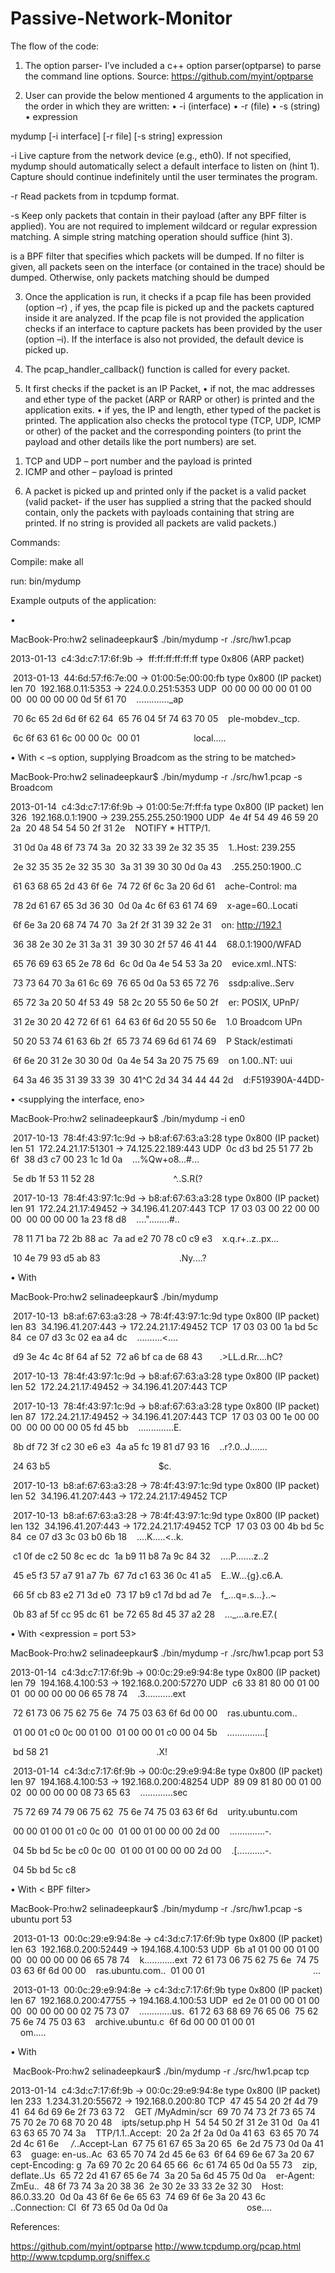 # Passive-Network-Monitor
The flow of the code:

1)	The option parser- I’ve included a c++ option parser(optparse) to parse the command line options.
Source: https://github.com/myint/optparse 

2)	User can provide the below mentioned 4 arguments to the application in the order in which they are written:
•	-i (interface)
•	-r (file)
•	-s (string)
•	expression

mydump [-i interface] [-r file] [-s string] expression

-i  Live capture from the network device <interface> (e.g., eth0). If not
    specified, mydump should automatically select a default interface to
    listen on (hint 1). Capture should continue indefinitely until the user
    terminates the program.

-r Read packets from <file> in tcpdump format.

-s Keep only packets that contain <string> in their payload (after any BPF
    filter is applied). You are not required to implement wildcard or regular
    expression matching. A simple string matching operation should suffice
    (hint 3).

<expression> is a BPF filter that specifies which packets will be dumped. If
no filter is given, all packets seen on the interface (or contained in the
trace) should be dumped. Otherwise, only packets matching <expression> should
be dumped

3)	Once the application is run, it checks if a pcap file has been provided (option –r) , if yes, the pcap file is picked up and the packets captured inside it are analyzed. If the pcap file is not provided the application checks if an interface to capture packets has been provided by the user (option –i).
If the interface is also not provided, the default device is picked up.

4)	The pcap_handler_callback() function is called for every packet.

5)	It first checks if the packet is an IP Packet,
•	if not, the mac addresses and ether type of the packet (ARP or RARP or other) is printed and the application exits.
•	if yes, the IP and length, ether typed of the packet is printed. The application also checks the protocol type (TCP, UDP, ICMP or other) of the packet and the corresponding pointers (to print the payload and other details like the port numbers) are set.
1.	TCP and UDP – port number and the payload is printed
2.	ICMP and other – payload is printed
6)	A packet is picked up and printed only if the packet is a valid packet (valid packet- if the user has supplied a string that the packed should contain, only the packets with payloads containing that string are printed. If no string is provided all packets are valid packets.)   



Commands:

Compile: make all

run: bin/mydump

Example outputs of the application:

•	<supplying a pcap file to the application>

MacBook-Pro:hw2 selinadeepkaur$ ./bin/mydump -r ./src/hw1.pcap

 2013-01-13
 c4:3d:c7:17:6f:9b ->  ff:ff:ff:ff:ff:ff type 0x806 (ARP packet)

 2013-01-13
 44:6d:57:f6:7e:00 -> 01:00:5e:00:00:fb type 0x800 (IP packet) len 70
 192.168.0.11:5353 -> 224.0.0.251:5353 UDP
 00 00 00 00 00 01 00 00  00 00 00 00 0d 5f 61 70    ............._ap

 70 6c 65 2d 6d 6f 62 64  65 76 04 5f 74 63 70 05    ple-mobdev._tcp.

 6c 6f 63 61 6c 00 00 0c  00 01                      local.....

•	With < –s option, supplying Broadcom as the string to be matched>

MacBook-Pro:hw2 selinadeepkaur$ ./bin/mydump -r ./src/hw1.pcap -s Broadcom
 
 2013-01-14
 c4:3d:c7:17:6f:9b -> 01:00:5e:7f:ff:fa type 0x800 (IP packet) len 326
 192.168.0.1:1900 -> 239.255.255.250:1900 UDP
 4e 4f 54 49 46 59 20 2a  20 48 54 54 50 2f 31 2e    NOTIFY * HTTP/1.

 31 0d 0a 48 6f 73 74 3a  20 32 33 39 2e 32 35 35    1..Host: 239.255

 2e 32 35 35 2e 32 35 30  3a 31 39 30 30 0d 0a 43    .255.250:1900..C

 61 63 68 65 2d 43 6f 6e  74 72 6f 6c 3a 20 6d 61    ache-Control: ma

 78 2d 61 67 65 3d 36 30  0d 0a 4c 6f 63 61 74 69    x-age=60..Locati

 6f 6e 3a 20 68 74 74 70  3a 2f 2f 31 39 32 2e 31    on: http://192.1

 36 38 2e 30 2e 31 3a 31  39 30 30 2f 57 46 41 44    68.0.1:1900/WFAD

 65 76 69 63 65 2e 78 6d  6c 0d 0a 4e 54 53 3a 20    evice.xml..NTS: 

 73 73 64 70 3a 61 6c 69  76 65 0d 0a 53 65 72 76    ssdp:alive..Serv

 65 72 3a 20 50 4f 53 49  58 2c 20 55 50 6e 50 2f    er: POSIX, UPnP/

 31 2e 30 20 42 72 6f 61  64 63 6f 6d 20 55 50 6e    1.0 Broadcom UPn

 50 20 53 74 61 63 6b 2f  65 73 74 69 6d 61 74 69    P Stack/estimati

 6f 6e 20 31 2e 30 30 0d  0a 4e 54 3a 20 75 75 69    on 1.00..NT: uui

 64 3a 46 35 31 39 33 39  30 41^C 2d 34 34 44 44 2d    d:F519390A-44DD-

•	<supplying the interface, eno>

MacBook-Pro:hw2 selinadeepkaur$ ./bin/mydump -i en0

 2017-10-13
 78:4f:43:97:1c:9d -> b8:af:67:63:a3:28 type 0x800 (IP packet) len 51
 172.24.21.17:51301 -> 74.125.22.189:443 UDP
 0c d3 bd 25 51 77 2b 6f  38 d3 c7 00 23 1c 1d 0a    ...%Qw+o8...#...

 5e db 1f 53 11 52 28                                ^..S.R(?


 2017-10-13
 78:4f:43:97:1c:9d -> b8:af:67:63:a3:28 type 0x800 (IP packet) len 91
 172.24.21.17:49452 -> 34.196.41.207:443 TCP
 17 03 03 00 22 00 00 00  00 00 00 00 1a 23 f8 d8    ...."........#..

 78 11 71 ba 72 2b 88 ac  7a ad e2 70 78 c0 c9 e3    x.q.r+..z..px...

 10 4e 79 93 d5 ab 83                                .Ny....?

•	With <default interface>

MacBook-Pro:hw2 selinadeepkaur$ ./bin/mydump 

 2017-10-13
 b8:af:67:63:a3:28 -> 78:4f:43:97:1c:9d type 0x800 (IP packet) len 83
 34.196.41.207:443 -> 172.24.21.17:49452 TCP
 17 03 03 00 1a bd 5c 84  ce 07 d3 3c 02 ea a4 dc    ......\....<....

 d9 3e 4c 4c 8f 64 af 52  72 a6 bf ca de 68 43       .>LL.d.Rr....hC?


 2017-10-13
 78:4f:43:97:1c:9d -> b8:af:67:63:a3:28 type 0x800 (IP packet) len 52
 172.24.21.17:49452 -> 34.196.41.207:443 TCP

 2017-10-13
 78:4f:43:97:1c:9d -> b8:af:67:63:a3:28 type 0x800 (IP packet) len 87
 172.24.21.17:49452 -> 34.196.41.207:443 TCP
 17 03 03 00 1e 00 00 00  00 00 00 00 05 fd 45 bb    ..............E.

 8b df 72 3f c2 30 e6 e3  4a a5 fc 19 81 d7 93 16    ..r?.0..J.......

 24 63 b5                                            $c.


 2017-10-13
 b8:af:67:63:a3:28 -> 78:4f:43:97:1c:9d type 0x800 (IP packet) len 52
 34.196.41.207:443 -> 172.24.21.17:49452 TCP

 2017-10-13
 b8:af:67:63:a3:28 -> 78:4f:43:97:1c:9d type 0x800 (IP packet) len 132
 34.196.41.207:443 -> 172.24.21.17:49452 TCP
 17 03 03 00 4b bd 5c 84  ce 07 d3 3c 03 b0 6b 18    ....K.\....<..k.

 c1 0f de c2 50 8c ec dc  1a b9 11 b8 7a 9c 84 32    ....P.......z..2

 45 e5 f3 57 a7 91 a7 7b  67 7d c1 63 36 0c 41 a5    E..W...{g}.c6.A.

 66 5f cb 83 e2 71 3d e0  73 17 b9 c1 7d bd ad 7e    f_...q=.s...}..~

 0b 83 af 5f cc 95 dc 61  be 72 65 8d 45 37 a2 28    ..._...a.re.E7.(

•	With <expression = port 53>

MacBook-Pro:hw2 selinadeepkaur$ ./bin/mydump -r ./src/hw1.pcap port 53

 2013-01-14
 c4:3d:c7:17:6f:9b -> 00:0c:29:e9:94:8e type 0x800 (IP packet) len 79
 194.168.4.100:53 -> 192.168.0.200:57270 UDP
 c6 33 81 80 00 01 00 01  00 00 00 00 06 65 78 74    .3...........ext

 72 61 73 06 75 62 75 6e  74 75 03 63 6f 6d 00 00    ras.ubuntu.com..

 01 00 01 c0 0c 00 01 00  01 00 00 01 c0 00 04 5b    ...............[

 bd 58 21                                            .X!


 2013-01-14
 c4:3d:c7:17:6f:9b -> 00:0c:29:e9:94:8e type 0x800 (IP packet) len 97
 194.168.4.100:53 -> 192.168.0.200:48254 UDP
 89 09 81 80 00 01 00 02  00 00 00 00 08 73 65 63    .............sec

 75 72 69 74 79 06 75 62  75 6e 74 75 03 63 6f 6d    urity.ubuntu.com

 00 00 01 00 01 c0 0c 00  01 00 01 00 00 00 2d 00    ..............-.

 04 5b bd 5c be c0 0c 00  01 00 01 00 00 00 2d 00    .[.\..........-.

 04 5b bd 5c c8

•	With < BPF filter>


MacBook-Pro:hw2 selinadeepkaur$ ./bin/mydump -r ./src/hw1.pcap -s ubuntu port 53

 2013-01-13
 00:0c:29:e9:94:8e -> c4:3d:c7:17:6f:9b type 0x800 (IP packet) len 63
 192.168.0.200:52449 -> 194.168.4.100:53 UDP
 6b a1 01 00 00 01 00 00  00 00 00 00 06 65 78 74    k............ext
 72 61 73 06 75 62 75 6e  74 75 03 63 6f 6d 00 00    ras.ubuntu.com..
 01 00 01                                            ...

 2013-01-13
 00:0c:29:e9:94:8e -> c4:3d:c7:17:6f:9b type 0x800 (IP packet) len 67
 192.168.0.200:47755 -> 194.168.4.100:53 UDP
 ed 2e 01 00 00 01 00 00  00 00 00 00 02 75 73 07    .............us.
 61 72 63 68 69 76 65 06  75 62 75 6e 74 75 03 63    archive.ubuntu.c
 6f 6d 00 00 01 00 01                                om.....

•	With <BPF filter>


 MacBook-Pro:hw2 selinadeepkaur$ ./bin/mydump -r ./src/hw1.pcap tcp

 2013-01-14
 c4:3d:c7:17:6f:9b -> 00:0c:29:e9:94:8e type 0x800 (IP packet) len 233
 1.234.31.20:55672 -> 192.168.0.200:80 TCP
 47 45 54 20 2f 4d 79 41  64 6d 69 6e 2f 73 63 72    GET /MyAdmin/scr
 69 70 74 73 2f 73 65 74  75 70 2e 70 68 70 20 48    ipts/setup.php H
 54 54 50 2f 31 2e 31 0d  0a 41 63 63 65 70 74 3a    TTP/1.1..Accept:
 20 2a 2f 2a 0d 0a 41 63  63 65 70 74 2d 4c 61 6e     */*..Accept-Lan
 67 75 61 67 65 3a 20 65  6e 2d 75 73 0d 0a 41 63    guage: en-us..Ac
 63 65 70 74 2d 45 6e 63  6f 64 69 6e 67 3a 20 67    cept-Encoding: g
 7a 69 70 2c 20 64 65 66  6c 61 74 65 0d 0a 55 73    zip, deflate..Us
 65 72 2d 41 67 65 6e 74  3a 20 5a 6d 45 75 0d 0a    er-Agent: ZmEu..
 48 6f 73 74 3a 20 38 36  2e 30 2e 33 33 2e 32 30    Host: 86.0.33.20
 0d 0a 43 6f 6e 6e 65 63  74 69 6f 6e 3a 20 43 6c    ..Connection: Cl
 6f 73 65 0d 0a 0d 0a                                ose....


References:

https://github.com/myint/optparse
http://www.tcpdump.org/pcap.html
http://www.tcpdump.org/sniffex.c

